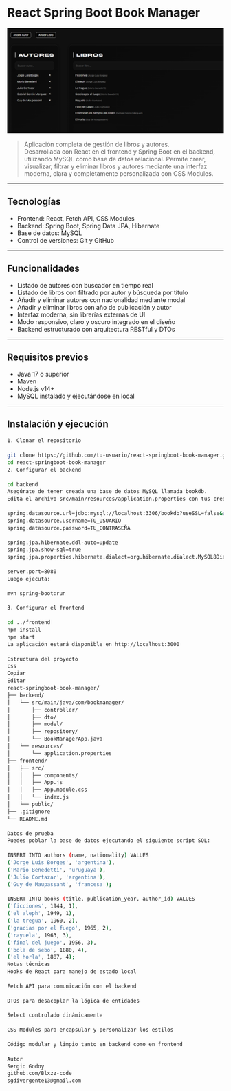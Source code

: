 # React Spring Boot Book Manager

![Banner del proyecto](assets/Project003Cover.png)

> Aplicación completa de gestión de libros y autores.  
> Desarrollada con React en el frontend y Spring Boot en el backend, utilizando MySQL como base de datos relacional. Permite crear, visualizar, filtrar y eliminar libros y autores mediante una interfaz moderna, clara y completamente personalizada con CSS Modules.

---

## Tecnologías

- Frontend: React, Fetch API, CSS Modules  
- Backend: Spring Boot, Spring Data JPA, Hibernate  
- Base de datos: MySQL  
- Control de versiones: Git y GitHub

---

## Funcionalidades

- Listado de autores con buscador en tiempo real  
- Listado de libros con filtrado por autor y búsqueda por título  
- Añadir y eliminar autores con nacionalidad mediante modal  
- Añadir y eliminar libros con año de publicación y autor  
- Interfaz moderna, sin librerías externas de UI  
- Modo responsivo, claro y oscuro integrado en el diseño  
- Backend estructurado con arquitectura RESTful y DTOs

---

## Requisitos previos

- Java 17 o superior  
- Maven  
- Node.js v14+  
- MySQL instalado y ejecutándose en local

---

## Instalación y ejecución
```bash
1. Clonar el repositorio

git clone https://github.com/tu-usuario/react-springboot-book-manager.git
cd react-springboot-book-manager
2. Configurar el backend

cd backend
Asegúrate de tener creada una base de datos MySQL llamada bookdb.
Edita el archivo src/main/resources/application.properties con tus credenciales:

spring.datasource.url=jdbc:mysql://localhost:3306/bookdb?useSSL=false&allowPublicKeyRetrieval=true&serverTimezone=UTC
spring.datasource.username=TU_USUARIO
spring.datasource.password=TU_CONTRASEÑA

spring.jpa.hibernate.ddl-auto=update
spring.jpa.show-sql=true
spring.jpa.properties.hibernate.dialect=org.hibernate.dialect.MySQL8Dialect

server.port=8080
Luego ejecuta:

mvn spring-boot:run

3. Configurar el frontend

cd ../frontend
npm install
npm start
La aplicación estará disponible en http://localhost:3000

Estructura del proyecto
css
Copiar
Editar
react-springboot-book-manager/
├── backend/
│   └── src/main/java/com/bookmanager/
│       ├── controller/
│       ├── dto/
│       ├── model/
│       ├── repository/
│       └── BookManagerApp.java
│   └── resources/
│       └── application.properties
├── frontend/
│   ├── src/
│   │   ├── components/
│   │   ├── App.js
│   │   ├── App.module.css
│   │   └── index.js
│   └── public/
├── .gitignore
└── README.md

Datos de prueba
Puedes poblar la base de datos ejecutando el siguiente script SQL:

INSERT INTO authors (name, nationality) VALUES 
('Jorge Luis Borges', 'argentina'),
('Mario Benedetti', 'uruguaya'),
('Julio Cortazar', 'argentina'),
('Guy de Maupassant', 'francesa');

INSERT INTO books (title, publication_year, author_id) VALUES 
('ficciones', 1944, 1),
('el aleph', 1949, 1),
('la tregua', 1960, 2),
('gracias por el fuego', 1965, 2),
('rayuela', 1963, 3),
('final del juego', 1956, 3),
('bola de sebo', 1880, 4),
('el horla', 1887, 4);
Notas técnicas
Hooks de React para manejo de estado local

Fetch API para comunicación con el backend

DTOs para desacoplar la lógica de entidades

Select controlado dinámicamente

CSS Modules para encapsular y personalizar los estilos

Código modular y limpio tanto en backend como en frontend

Autor
Sergio Godoy
github.com/Blxzz-code
sgdivergente13@gmail.com
